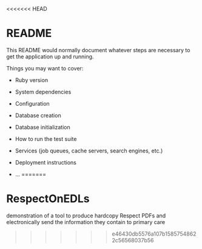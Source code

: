 <<<<<<< HEAD
# README

This README would normally document whatever steps are necessary to get the
application up and running.

Things you may want to cover:

* Ruby version

* System dependencies

* Configuration

* Database creation

* Database initialization

* How to run the test suite

* Services (job queues, cache servers, search engines, etc.)

* Deployment instructions

* ...
=======
# RespectOnEDLs
demonstration of a tool to produce hardcopy Respect PDFs and electronically send the information they contain to primary care
>>>>>>> e46430db5576a107b15857548622c56568037b56
